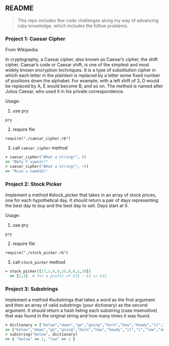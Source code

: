 ## README

> This repo includes few code challenges along my way of advancing ruby knowledge, which includes the follow problems.
### Project 1: Caesar Cipher
From Wikipedia:

In cryptography, a Caesar cipher, also known as Caesar’s cipher, the shift cipher, Caesar’s code or Caesar shift, is one of the simplest and most widely known encryption techniques. It is a type of substitution cipher in which each letter in the plaintext is replaced by a letter some fixed number of positions down the alphabet. For example, with a left shift of 3, D would be replaced by A, E would become B, and so on. The method is named after Julius Caesar, who used it in his private correspondence.

Usage:

1. use pry
```
pry
```
2. require file
```
require("./caesar_cipher.rb")
```
3. call `caesar_cipher` method
```ruby
> caesar_cipher("What a string!", 5)
=> "Bmfy f xywnsl!"
> caesar_cipher("What a string!", -5)
=> "Rcvo v nomdib!"
```

### Project 2: Stock Picker
Implement a method #stock_picker that takes in an array of stock prices, one for each hypothetical day. It should return a pair of days representing the best day to buy and the best day to sell. Days start at 0.

Usage:
1. use pry
```
pry
```
2. require file
```
require("./stock_picker.rb")
```
3. call `stock_picker` method
```ruby
> stock_picker([17,3,6,9,15,8,6,1,10])
  => [1,4]  # for a profit of $15 - $3 == $12
```

### Project 3: Substrings

Implement a method #substrings that takes a word as the first argument and then an array of valid substrings (your dictionary) as the second argument. It should return a hash listing each substring (case insensitive) that was found in the original string and how many times it was found.

```ruby
> dictionary = ["below","down","go","going","horn","how","howdy","it","i","low","own","part","partner","sit"]
=> ["below","down","go","going","horn","how","howdy","it","i","low","own","part","partner","sit"]
> substring("below", dictionary)
=> { "below" => 1, "low" => 1 }
```
